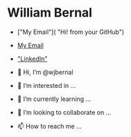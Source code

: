 <h1>William Bernal</h1>

- ["My Email"]( "Hi! from your GitHub")
- <a href="mailto:wjbernals@gmail.com?subject=Hi from your GitHub"> My Email</a>
- ["LinkedIn"](https://www.linkedin.com/in/wbernal-it/ "visit my LinkedIn profile")




- 👋 Hi, I’m @wjbernal
- 👀 I’m interested in ...
- 🌱 I’m currently learning ...
- 💞️ I’m looking to collaborate on ...
- 📫 How to reach me ...

<!---
wjbernal/wjbernal is a ✨ special ✨ repository because its `README.md` (this file) appears on your GitHub profile.
You can click the Preview link to take a look at your changes.
--->
